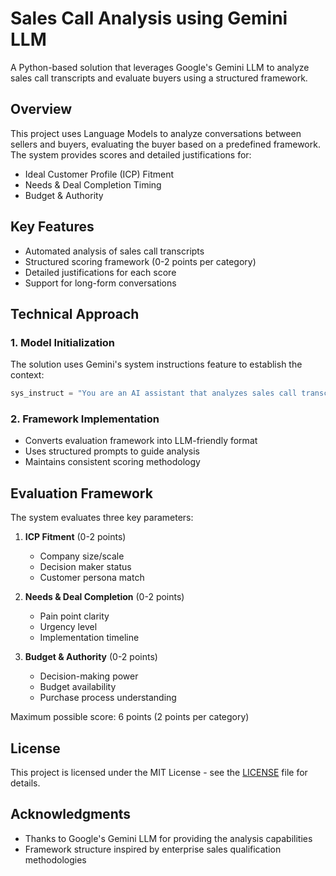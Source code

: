 # Sales Call Analysis using Gemini LLM

A Python-based solution that leverages Google's Gemini LLM to analyze sales call transcripts and evaluate buyers using a structured framework.

## Overview

This project uses Language Models to analyze conversations between sellers and buyers, evaluating the buyer based on a predefined framework. The system provides scores and detailed justifications for:
- Ideal Customer Profile (ICP) Fitment
- Needs & Deal Completion Timing
- Budget & Authority

## Key Features

- Automated analysis of sales call transcripts
- Structured scoring framework (0-2 points per category)
- Detailed justifications for each score
- Support for long-form conversations


## Technical Approach

### 1. Model Initialization
The solution uses Gemini's system instructions feature to establish the context:
```python
sys_instruct = "You are an AI assistant that analyzes sales call transcripts."
```

### 2. Framework Implementation
- Converts evaluation framework into LLM-friendly format
- Uses structured prompts to guide analysis
- Maintains consistent scoring methodology




## Evaluation Framework

The system evaluates three key parameters:
1. **ICP Fitment** (0-2 points)
   - Company size/scale
   - Decision maker status
   - Customer persona match

2. **Needs & Deal Completion** (0-2 points)
   - Pain point clarity
   - Urgency level
   - Implementation timeline

3. **Budget & Authority** (0-2 points)
   - Decision-making power
   - Budget availability
   - Purchase process understanding

Maximum possible score: 6 points (2 points per category)


## License

This project is licensed under the MIT License - see the [LICENSE](LICENSE) file for details.

## Acknowledgments

- Thanks to Google's Gemini LLM for providing the analysis capabilities
- Framework structure inspired by enterprise sales qualification methodologies

